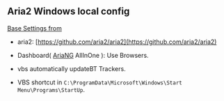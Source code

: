 ## Aria2 Windows local config

[Base Settings from](https://github.com/P3TERX/aria2.conf/blob/master/aria2.conf)

- aria2: [https://github.com/aria2/aria2](https://github.com/aria2/aria2)

- Dashboard( [AriaNG](https://github.com/mayswind/AriaNg) AllInOne ): Use Browsers.

- vbs automatically updateBT Trackers.

- VBS shortcut in `C:\ProgramData\Microsoft\Windows\Start Menu\Programs\StartUp`.
